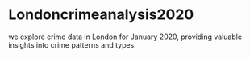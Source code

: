 # Londoncrimeanalysis2020
we explore crime data in London for January 2020, providing valuable insights into crime patterns and types. 
